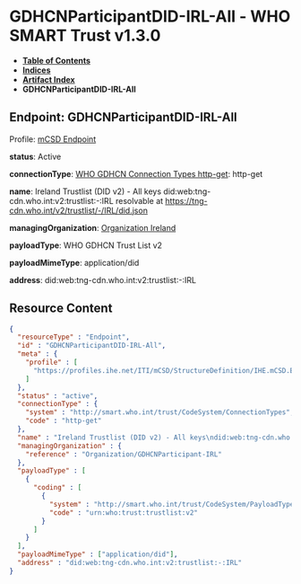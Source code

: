 # GDHCNParticipantDID-IRL-All - WHO SMART Trust v1.3.0

* [**Table of Contents**](toc.md)
* [**Indices**](indices.md)
* [**Artifact Index**](artifacts.md)
* **GDHCNParticipantDID-IRL-All**

## Endpoint: GDHCNParticipantDID-IRL-All

Profile: [mCSD Endpoint](https://profiles.ihe.net/ITI/mCSD/4.0.0/StructureDefinition-IHE.mCSD.Endpoint.html)

**status**: Active

**connectionType**: [WHO GDHCN Connection Types http-get](CodeSystem-ConnectionTypes.md#ConnectionTypes-http-get): http-get

**name**: Ireland Trustlist (DID v2) - All keys did:web:tng-cdn.who.int:v2:trustlist:-:IRL resolvable at https://tng-cdn.who.int/v2/trustlist/-/IRL/did.json

**managingOrganization**: [Organization Ireland](Organization-GDHCNParticipant-IRL.md)

**payloadType**: WHO GDHCN Trust List v2

**payloadMimeType**: application/did

**address**: did:web:tng-cdn.who.int:v2:trustlist:-:IRL



## Resource Content

```json
{
  "resourceType" : "Endpoint",
  "id" : "GDHCNParticipantDID-IRL-All",
  "meta" : {
    "profile" : [
      "https://profiles.ihe.net/ITI/mCSD/StructureDefinition/IHE.mCSD.Endpoint"
    ]
  },
  "status" : "active",
  "connectionType" : {
    "system" : "http://smart.who.int/trust/CodeSystem/ConnectionTypes",
    "code" : "http-get"
  },
  "name" : "Ireland Trustlist (DID v2) - All keys\ndid:web:tng-cdn.who.int:v2:trustlist:-:IRL\nresolvable at https://tng-cdn.who.int/v2/trustlist/-/IRL/did.json",
  "managingOrganization" : {
    "reference" : "Organization/GDHCNParticipant-IRL"
  },
  "payloadType" : [
    {
      "coding" : [
        {
          "system" : "http://smart.who.int/trust/CodeSystem/PayloadTypes",
          "code" : "urn:who:trust:trustlist:v2"
        }
      ]
    }
  ],
  "payloadMimeType" : ["application/did"],
  "address" : "did:web:tng-cdn.who.int:v2:trustlist:-:IRL"
}

```
